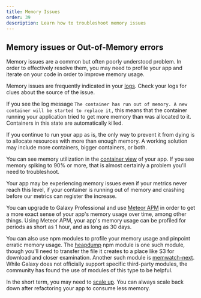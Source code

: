 ```yaml
---
title: Memory Issues
order: 39
description: Learn how to troubleshoot memory issues
---
```


<h2 id="memory-issues">Memory issues or Out-of-Memory errors</h2>

Memory issues are a common but often poorly understood problem. In order to effectively resolve them, you may need to profile your app and iterate on your code in order to improve memory usage.

Memory issues are frequently indicated in your [logs](/logs.html). Check your logs for clues about the source of the issue.

If you see the log message `The container has run out of memory. A new container will be started to replace it,` this means that the container running your application tried to get more memory than was allocated to it. Containers in this state are automatically killed.

If you continue to run your app as is, the only way to prevent it from dying is to allocate resources with more than enough memory. A working solution may include more containers, bigger containers, or both.

You can see memory utilization in the [container view](/containers.html) of your app. If you see memory spiking to 90% or more, that is almost certainly a problem you'll need to troubleshoot.

Your app may be experiencing memory issues even if your metrics never reach this level, if your container is running out of memory and crashing before our metrics can register the increase.

You can upgrade to Galaxy Professional and use [Meteor APM](/apm-getting-started.html) in order to get a more exact sense of your app's memory usage over time, among other things. Using Meteor APM, your app's memory usage can be profiled for periods as short as 1 hour, and as long as 30 days.

You can also use npm modules to profile your memory usage and pinpoint erratic memory usage. The <a href="https://www.npmjs.com/package/heapdump">heapdump</a> npm module is one such module, though you'll need to transfer the file it creates to a place like S3 for download and closer examination. Another such module is <a href="https://www.npmjs.com/package/memwatch-next">memwatch-next</a>. While Galaxy does not officially support specific third-party modules, the community has found the use of modules of this type to be helpful.

In the short term, you may need to [scale up](/scaling.html). You can always scale back down after refactoring your app to consume less memory.
